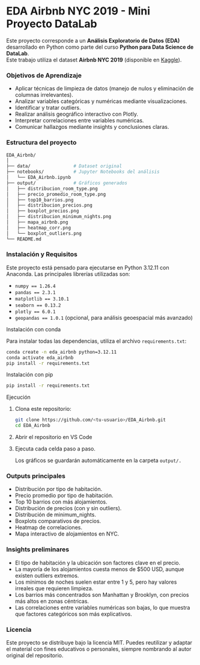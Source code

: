 # EDA Airbnb NYC 2019 - Mini Proyecto DataLab

Este proyecto corresponde a un **Análisis Exploratorio de Datos (EDA)** desarrollado en Python como parte del curso **Python para Data Science de DataLab**.  
Este trabajo utiliza el dataset **Airbnb NYC 2019** (disponible en [Kaggle](https://www.kaggle.com/dgomonov/new-york-city-airbnb-open-data)).

### Objetivos de Aprendizaje

- Aplicar técnicas de limpieza de datos (manejo de nulos y eliminación de columnas irrelevantes).  
- Analizar variables categóricas y numéricas mediante visualizaciones.  
- Identificar y tratar outliers.  
- Realizar análisis geográfico interactivo con Plotly.  
- Interpretar correlaciones entre variables numéricas.  
- Comunicar hallazgos mediante insights y conclusiones claras.


### Estructura del proyecto

```bash
EDA_Airbnb/
│
├── data/                # Dataset original
├── notebooks/           # Jupyter Notebooks del análisis
│   └── EDA_Airbnb.ipynb
├── output/              # Gráficos generados 
│   ├── distribucion_room_type.png
│   ├── precio_promedio_room_type.png
│   ├── top10_barrios.png
│   ├── distribucion_precios.png
│   ├── boxplot_precios.png
│   ├── distribucion_minimum_nights.png
│   ├── mapa_airbnb.png
│   ├── heatmap_corr.png
│   └── boxplot_outliers.png
└── README.md
```
### Instalación y Requisitos

Este proyecto está pensado para ejecutarse en Python 3.12.11 con Anaconda.
Las principales librerías utilizadas son:
- `numpy == 1.26.4`
- `pandas == 2.3.1`
- `matplotlib == 3.10.1`
- `seaborn == 0.13.2`
- `plotly == 6.0.1`
- `geopandas == 1.0.1` (opcional, para análisis geoespacial más avanzado)


Instalación con conda

Para instalar todas las dependencias, utiliza el archivo `requirements.txt`:

```bash
conda create -n eda_airbnb python=3.12.11
conda activate eda_airbnb
pip install -r requirements.txt
```
Instalación con pip
```bash
pip install -r requirements.txt
```

Ejecución

1. Clona este repositorio:
    ```bash
    git clone https://github.com/<tu-usuario>/EDA_Airbnb.git
    cd EDA_Airbnb
    ```

2. Abrir el repositorio en VS Code
3. Ejecuta cada celda paso a paso.

    Los gráficos se guardarán automáticamente en la carpeta `output/.`

### Outputs principales

- Distribución por tipo de habitación.
- Precio promedio por tipo de habitación.
- Top 10 barrios con más alojamientos.
- Distribución de precios (con y sin outliers).
- Distribución de minimum_nights.
- Boxplots comparativos de precios.
- Heatmap de correlaciones.
- Mapa interactivo de alojamientos en NYC.

### Insights preliminares

- El tipo de habitación y la ubicación son factores clave en el precio.
- La mayoría de los alojamientos cuesta menos de $500 USD, aunque existen outliers extremos.
- Los mínimos de noches suelen estar entre 1 y 5, pero hay valores irreales que requieren limpieza.
- Los barrios más concentrados son Manhattan y Brooklyn, con precios más altos en zonas céntricas.
- Las correlaciones entre variables numéricas son bajas, lo que muestra que factores categóricos son más explicativos.

### Licencia

Este proyecto se distribuye bajo la licencia MIT.
Puedes reutilizar y adaptar el material con fines educativos o personales, siempre nombrando al autor original del repositorio.